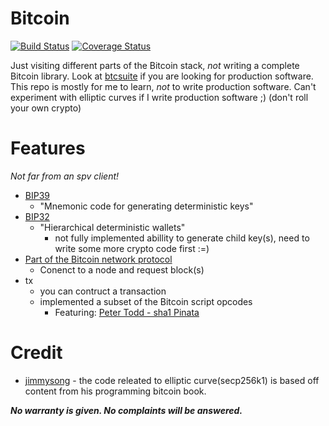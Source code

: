 # Bitcoin

[![Build Status](https://travis-ci.org/2xic/bip-39.svg?branch=master)](https://travis-ci.org/2xic/bip-39)
[![Coverage Status](https://coveralls.io/repos/github/2xic/bip-39/badge.svg?branch=master)](https://coveralls.io/github/2xic/bip-39?branch=master)

Just visiting different parts of the Bitcoin stack, *not* writing a complete Bitcoin library. Look at [btcsuite](https://github.com/btcsuite) if you are looking for production software. This repo is mostly for me to learn, *not* to write production software. Can't experiment with elliptic curves if I write production software ;) (don't roll your own crypto)

# Features 
*Not far from an spv client!*
-	[BIP39](https://github.com/bitcoin/bips/blob/master/bip-0039.mediawiki)
	-	"Mnemonic code for generating deterministic keys"
-	[BIP32](https://github.com/bitcoin/bips/blob/master/bip-0032.mediawiki)
	-	"Hierarchical deterministic wallets"
		-	not fully implemented abillity to generate child key(s), need to write some more crypto code first :=)
-	[Part of the Bitcoin network protocol](https://en.bitcoin.it/wiki/Protocol_documentation)
	-	Conenct to a node and request block(s)
-	tx
	-	you can contruct a transaction
	-	implemented a subset of the Bitcoin script opcodes
		-	Featuring: [Peter Todd - sha1 Pinata](https://bitcointalk.org/index.php?topic=293382.0)

# Credit
- [jimmysong](https://github.com/jimmysong/programmingbitcoin) - the code releated to elliptic curve(secp256k1) is based off content from his programming bitcoin book. 

***No warranty is given. No complaints will be answered.***